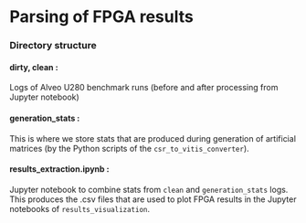 Parsing of FPGA results
=========

### Directory structure

#### dirty, clean :
Logs of Alveo U280 benchmark runs (before and after processing from Jupyter notebook)

#### generation_stats :
This is where we store stats that are produced during generation of artificial matrices (by the Python scripts of the `csr_to_vitis_converter`).

#### results_extraction.ipynb : 
Jupyter notebook to combine stats from `clean` and `generation_stats` logs. This produces the .csv files that are used to plot FPGA results in the Jupyter notebooks of `results_visualization`.
